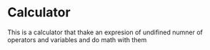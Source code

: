 # Calculator
This is a calculator that thake an expresion of undifined numner of operators and variables and do math with them
